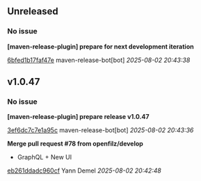 ## Unreleased
### No issue

**[maven-release-plugin] prepare for next development iteration**


[6bfed1b17faf47e](https://github.com/openfilz/document-management/commit/6bfed1b17faf47e) maven-release-bot[bot] *2025-08-02 20:43:38*


## v1.0.47
### No issue

**[maven-release-plugin] prepare release v1.0.47**


[3ef6dc7c7e1a95c](https://github.com/openfilz/document-management/commit/3ef6dc7c7e1a95c) maven-release-bot[bot] *2025-08-02 20:43:36*

**Merge pull request #78 from openfilz/develop**

 * GraphQL + New UI

[eb261ddadc960cf](https://github.com/openfilz/document-management/commit/eb261ddadc960cf) Yann Demel *2025-08-02 20:42:48*



